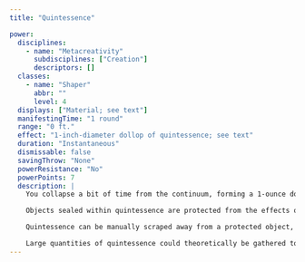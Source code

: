 ```yaml
---
title: "Quintessence"

power:
  disciplines:
    - name: "Metacreativity"
      subdisciplines: ["Creation"]
      descriptors: []
  classes:
    - name: "Shaper"
      abbr: ""
      level: 4
  displays: ["Material; see text"]
  manifestingTime: "1 round"
  range: "0 ft."
  effect: "1-inch-diameter dollop of quintessence; see text"
  duration: "Instantaneous"
  dismissable: false
  savingThrow: "None"
  powerResistance: "No"
  powerPoints: 7
  description: |
    You collapse a bit of time from the continuum, forming a 1-ounce dollop of thick, gooey material called quintessence. This substance shimmers like a silver mirror when viewed from some angles but is transparent from other viewpoints. You can smooth a dollop of quintessence around any extremely small object.

    Objects sealed within quintessence are protected from the effects of time; in practical terms, they enter a state of stasis. Living flesh with only partial contact with quintessence is also partially pulled out of the time stream (the manifester is immune to this effect). This disruption deals 1 point of damage per round beginning 10 rounds after partial contact occurs.

    Quintessence can be manually scraped away from a protected object, freeing it to rejoin the time stream. When you do this, there is a 75% chance that the quintessence evaporates back into the continuum. Otherwise, it coalesces again into a 1-inch-diameter bead, available for later use.

    Large quantities of quintessence could theoretically be gathered to preserve large items or structures (or even a complete living creature; if completely immersed, a living creature would not take the damage associated with partial contact). However, psionic characters and creatures are generally loath to do so because accumulations of quintessence weighing 1 pound or more hinder psionic activity within a 5-foot radius of the accumulation: Powers require twice as many power points to manifest, unless the manifester makes a successful DC 16 Will save each time he or she attempts to manifest a power. Also in these circumstances, manifesting a psi-like ability that is usable at will is a full-round action rather than a standard action.
---
```

